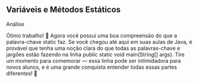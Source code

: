## Variáveis e Métodos Estáticos

Análise

Ótimo trabalho! 🎉 Agora você possui uma boa compreensão do que a palavra-chave static faz. Se você chegou até aqui em suas aulas de Java, é provável que tenha uma noção clara do que todas as palavras-chave e jargões estão fazendo na linha public static void main(String[] args). Tire um momento para comemorar — essa linha pode ser intimidadora para novos alunos, e é uma grande conquista entender todas essas partes diferentes! 🥳